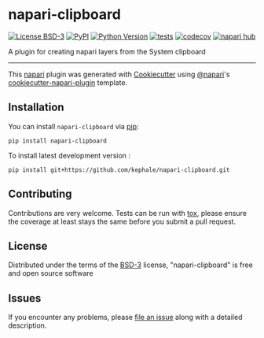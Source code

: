 # napari-clipboard

[![License BSD-3](https://img.shields.io/pypi/l/napari-clipboard.svg?color=green)](https://github.com/kephale/napari-clipboard/raw/main/LICENSE)
[![PyPI](https://img.shields.io/pypi/v/napari-clipboard.svg?color=green)](https://pypi.org/project/napari-clipboard)
[![Python Version](https://img.shields.io/pypi/pyversions/napari-clipboard.svg?color=green)](https://python.org)
[![tests](https://github.com/kephale/napari-clipboard/workflows/tests/badge.svg)](https://github.com/kephale/napari-clipboard/actions)
[![codecov](https://codecov.io/gh/kephale/napari-clipboard/branch/main/graph/badge.svg)](https://codecov.io/gh/kephale/napari-clipboard)
[![napari hub](https://img.shields.io/endpoint?url=https://api.napari-hub.org/shields/napari-clipboard)](https://napari-hub.org/plugins/napari-clipboard)

A plugin for creating napari layers from the System clipboard

----------------------------------

This [napari] plugin was generated with [Cookiecutter] using [@napari]'s [cookiecutter-napari-plugin] template.

<!--
Don't miss the full getting started guide to set up your new package:
https://github.com/napari/cookiecutter-napari-plugin#getting-started

and review the napari docs for plugin developers:
https://napari.org/stable/plugins/index.html
-->

## Installation

You can install `napari-clipboard` via [pip]:

    pip install napari-clipboard



To install latest development version :

    pip install git+https://github.com/kephale/napari-clipboard.git


## Contributing

Contributions are very welcome. Tests can be run with [tox], please ensure
the coverage at least stays the same before you submit a pull request.

## License

Distributed under the terms of the [BSD-3] license,
"napari-clipboard" is free and open source software

## Issues

If you encounter any problems, please [file an issue] along with a detailed description.

[napari]: https://github.com/napari/napari
[Cookiecutter]: https://github.com/audreyr/cookiecutter
[@napari]: https://github.com/napari
[MIT]: http://opensource.org/licenses/MIT
[BSD-3]: http://opensource.org/licenses/BSD-3-Clause
[GNU GPL v3.0]: http://www.gnu.org/licenses/gpl-3.0.txt
[GNU LGPL v3.0]: http://www.gnu.org/licenses/lgpl-3.0.txt
[Apache Software License 2.0]: http://www.apache.org/licenses/LICENSE-2.0
[Mozilla Public License 2.0]: https://www.mozilla.org/media/MPL/2.0/index.txt
[cookiecutter-napari-plugin]: https://github.com/napari/cookiecutter-napari-plugin

[file an issue]: https://github.com/kephale/napari-clipboard/issues

[napari]: https://github.com/napari/napari
[tox]: https://tox.readthedocs.io/en/latest/
[pip]: https://pypi.org/project/pip/
[PyPI]: https://pypi.org/
